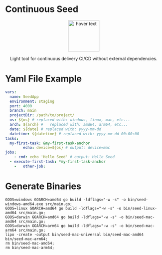 # Continuous Seed
<p style="text-align: center">
  <img src="https://github.com/cloudbit-interactive/continuous-seed/blob/main/seed.png?raw=true" height="100" title="hover text">
</p>
<p style="text-align: center">
	Light tool for continuous delivery CI/CD without external dependencies.
</p>

# Yaml File Example

```yaml
vars:
  name: SeedApp
  environment: staging
  port: 4000
  branch: main
  projectDir: /path/to/project/
  os: ${os} # replaced with: windows, linux, mac, etc...
  arch: ${arch} #	replaced with: amd64, arm64, etc...
  date: ${date} # replaced with: yyyy-mm-dd
  datetime: ${datetime} # replaced with: yyyy-mm-dd 00:00:00
tasks:
  my-first-task: &my-first-task-anchor
		echo: device=${os} # output: device=mac
jobs:
	- cmd: echo 'Hello Seed' # output: Hello Seed 
  - execute-first-task: *my-first-task-anchor
	-	other-job: 
```

# Generate Binaries
```
GOOS=windows GOARCH=amd64 go build -ldflags="-w -s" -o bin/seed-windows-amd64.exe src/main.go;
GOOS=linux GOARCH=amd64 go build -ldflags="-w -s" -o bin/seed-linux-amd64 src/main.go; 
GOOS=darwin GOARCH=amd64 go build -ldflags="-w -s" -o bin/seed-mac-amd64 src/main.go;
GOOS=darwin GOARCH=arm64 go build -ldflags="-w -s" -o bin/seed-mac-arm64 src/main.go;
lipo -create -output bin/seed-mac-universal bin/seed-mac-amd64 bin/seed-mac-arm64;
rm bin/seed-mac-amd64; 
rm bin/seed-mac-arm64;
```
